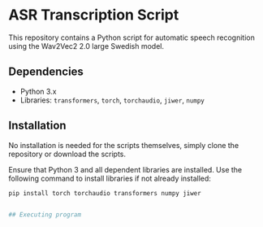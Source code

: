 # ASR Transcription Script

This repository contains a Python script for automatic speech recognition using the Wav2Vec2 2.0 large Swedish model.

## Dependencies

- Python 3.x
- Libraries: `transformers`, `torch`, `torchaudio`, `jiwer`, `numpy`

## Installation

No installation is needed for the scripts themselves, simply clone the repository or download the scripts.

Ensure that Python 3 and all dependent libraries are installed. Use the following command to install libraries if not already installed:

```bash
pip install torch torchaudio transformers numpy jiwer


## Executing program



